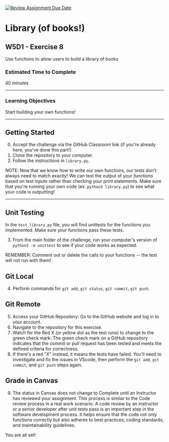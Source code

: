 [![Review Assignment Due Date](https://classroom.github.com/assets/deadline-readme-button-24ddc0f5d75046c5622901739e7c5dd533143b0c8e959d652212380cedb1ea36.svg)](https://classroom.github.com/a/6SY2-AqY)
# Library (of books!)

## W5D1 - Exercise 8

Use functions to allow users to build a library of books

### Estimated Time to Complete

40 minutes

---

### Learning Objectives

Start building your own functions!

---



## Getting Started

0. Accept the challenge via the GitHub Classroom link (if you're already here, you've done this part!)
1. Clone the repository to your computer.
2. Follow the instructions in `library.py`.

NOTE: Now that we know how to write our own functions, our tests don't always need to match exactly! We can test the output of your _functions_ based on test inputs rather than checking your print statements. Make sure that you're running your own code (ex: `python3 library.py`) to see what your code is outputting!

---

## Unit Testing

In the `test_library.py` file, you will find unittests for the functions you implemented. Make sure your functions pass these tests.

3. From the main folder of the challenge, run your computer's version of `python3 -m unittest` to see if your code works as expected.

REMEMBER: Comment out or delete the calls to your functions -- the test will not run with them!

## Git Local

4. Perform commands for `git add`, `git status`, `git commit`, `git push`.

## Git Remote

5. Access your GitHub Repository: Go to the GitHub website and log in to your account.
6. Navigate to the repository for this exercise.
7. Watch for the Red X (or yellow dot as the test runs) to change to the green check mark. The green check mark on a GitHub repository indicates that the commit or pull request has been tested and meets the defined criteria for correctness.
8. If there's a red "X" instead, it means the tests have failed. You'll need to investigate and fix the issues in VScode, then perform the `git add`, `git commit`, and `git push` steps again.

## Grade in Canvas

9. The status in Canvas does not change to Complete until an Instructor has reviewed your assignment. This process is similar to the Code review process in a real work scenario. A code review by an instructor or a senior developer after unit tests pass is an important step in the software development process. It helps ensure that the code not only functions correctly but also adheres to best practices, coding standards, and maintainability guidelines.

You are all set!
